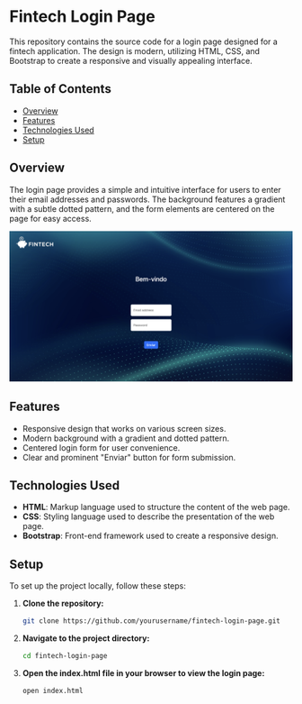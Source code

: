 # Fintech Login Page

This repository contains the source code for a login page designed for a fintech application. The design is modern, utilizing HTML, CSS, and Bootstrap to create a responsive and visually appealing interface.

## Table of Contents

- [Overview](#overview)
- [Features](#features)
- [Technologies Used](#technologies-used)
- [Setup](#setup)

## Overview

The login page provides a simple and intuitive interface for users to enter their email addresses and passwords. The background features a gradient with a subtle dotted pattern, and the form elements are centered on the page for easy access.

![Screenshot](images/screenshot.png)

## Features

- Responsive design that works on various screen sizes.
- Modern background with a gradient and dotted pattern.
- Centered login form for user convenience.
- Clear and prominent "Enviar" button for form submission.

## Technologies Used

- **HTML**: Markup language used to structure the content of the web page.
- **CSS**: Styling language used to describe the presentation of the web page.
- **Bootstrap**: Front-end framework used to create a responsive design.

## Setup

To set up the project locally, follow these steps:

1. **Clone the repository:**
   ```sh
   git clone https://github.com/yourusername/fintech-login-page.git

2. **Navigate to the project directory:**
   ```sh
   cd fintech-login-page
3. **Open the index.html file in your browser to view the login page:**
   ```sh
   open index.html
   
